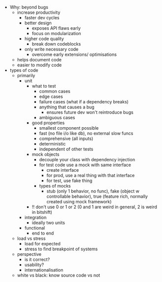 - Why: beyond bugs
    - increase productivity
        - faster dev cycles
        - better design
            - exposes API flaws early
            - focus on modularization
        - higher code quality
            - break down codeblocks
        - only write necessary code
            - overcome early extensions/ optimisations
    - helps document code
    - easier to modify code
- types of code
    - primarily
        - unit
            - what to test
                - common cases
                - edge cases
                - failure cases (what if a dependency breaks)
                - anything that causes a bug
                    - ensures future dev won't reintroduce bugs
                - ambiguous cases
            - good properties
                - smallest component possible
                - fast (no file i/o like db), no external slow funcs
                - comprehensive (all inputs)
                - deterministic
                - independent of other tests
            - mock objects
                - decouple your class with dependency injection
                - for test code use a mock with same interface
                    - create interface
                    - for prod, use a real thing with that interface
                    - for test, use fake thing
                - types of mocks
                    - stub (only 1 behavior, no func), fake (object w controllable behavior), true (feature rich, normally created using mock framework)
            - !! don't use 0 or 1 or 2 (0 and 1 are weird in general, 2 is weird in bitshift)
        - integration
            - ideally two units
        - functional
            - end to end
    - load vs stress
        - load for expected
        - stress to find breakpoint of systems
    - perspective
        - is it correct?
        - usability?
        - internationalisation
    - white vs black: know source code vs not

